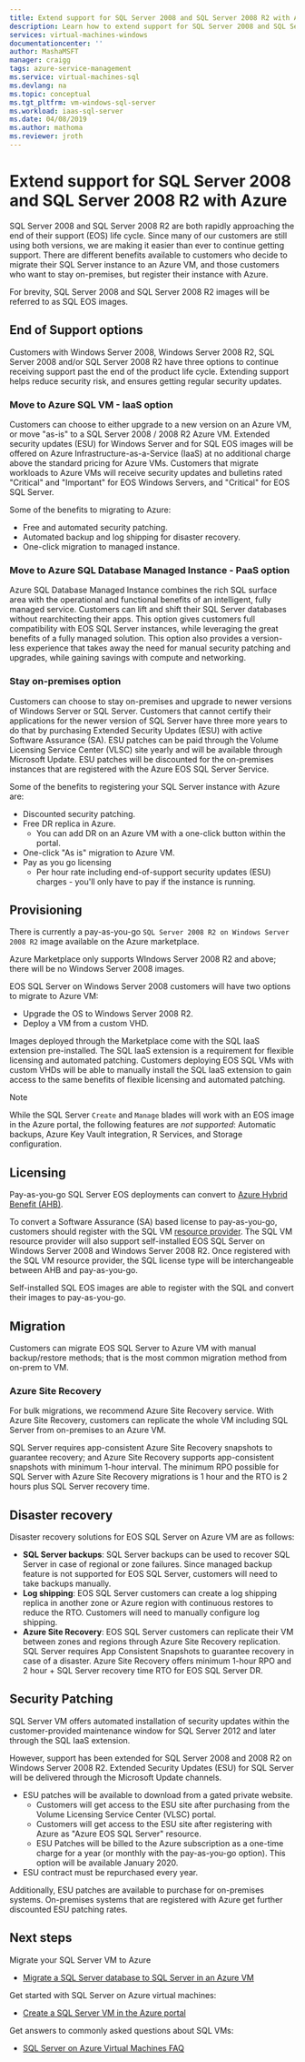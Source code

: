 ```yaml
---
title: Extend support for SQL Server 2008 and SQL Server 2008 R2 with Azure
description: Learn how to extend support for SQL Server 2008 and SQL Server 2008 R2 by migrating your SQL Server instance to Azure, or registering your on-premises instance with Azure. 
services: virtual-machines-windows
documentationcenter: ''
author: MashaMSFT
manager: craigg
tags: azure-service-management
ms.service: virtual-machines-sql
ms.devlang: na
ms.topic: conceptual
ms.tgt_pltfrm: vm-windows-sql-server
ms.workload: iaas-sql-server
ms.date: 04/08/2019
ms.author: mathoma
ms.reviewer: jroth
---
```

# Extend support for SQL Server 2008 and SQL Server 2008 R2 with Azure

SQL Server 2008 and SQL Server 2008 R2 are both rapidly approaching the end of their support (EOS) life cycle. Since many of our customers are still using both versions, we are making it easier than ever to continue getting support. There are different benefits available to customers who decide to migrate their SQL Server instance to an Azure VM, and those customers who want to stay on-premises, but register their instance with Azure. 

For brevity, SQL Server 2008 and SQL Server 2008 R2 images will be referred to as SQL EOS images. 


## End of Support options
Customers with Windows Server 2008, Windows Server 2008 R2, SQL Server 2008 and/or SQL Server 2008 R2  have three options to continue receiving support past the end of the product life cycle.  Extending support helps reduce security risk, and ensures getting regular security updates. 

### Move to Azure SQL VM - IaaS option
Customers can choose to either upgrade to a new version on an Azure VM, or move "as-is" to a SQL Server 2008 / 2008 R2 Azure VM. Extended security updates (ESU) for Windows Server and for SQL EOS images will be offered on Azure Infrastructure-as-a-Service (IaaS) at no additional charge above the standard pricing for Azure VMs. Customers that migrate workloads to Azure VMs will receive security updates and bulletins rated "Critical" and "Important" for EOS Windows Servers, and "Critical" for EOS SQL Server.

Some of the benefits to migrating to Azure:
- Free and automated security patching.
- Automated backup and log shipping for disaster recovery. 
- One-click migration to managed instance.

### Move to Azure SQL Database Managed Instance - PaaS option 
Azure SQL Database Managed Instance combines the rich SQL surface area with the operational and functional benefits of an intelligent, fully managed service. Customers can lift and shift their SQL Server databases without rearchitecting their apps. This option gives customers full compatibility with EOS SQL Server instances, while leveraging the great benefits of a fully managed solution. This option also provides a version-less experience that takes away the need for manual security patching and upgrades, while gaining savings with compute and networking.

### Stay on-premises option
Customers can choose to stay on-premises and upgrade to newer versions of Windows Server or SQL Server. Customers that cannot certify their applications for the newer version of SQL Server have three more years to do that by purchasing Extended Security Updates (ESU) with active Software Assurance (SA). ESU patches can be paid through the Volume Licensing Service Center (VLSC) site yearly and will be available through Microsoft Update. ESU patches will be discounted for the on-premises instances that are registered with the Azure EOS SQL Server Service.


Some of the benefits to registering your SQL Server instance with Azure are:

- Discounted security patching.
- Free DR replica in Azure.
    - You can add DR on an Azure VM with a one-click button within the portal.
- One-click "As is" migration to Azure VM.
- Pay as you go licensing
    - Per hour rate including end-of-support security updates (ESU) charges - you'll only have to pay if the instance is running.


## Provisioning 
There is currently a pay-as-you-go `SQL Server 2008 R2 on Windows Server 2008 R2` image available on the Azure marketplace.

Azure Marketplace only supports WIndows Server 2008 R2 and above; there will be no Windows Server 2008 images.

EOS SQL Server on Windows Server 2008 customers will have two options to migrate to Azure VM:
- Upgrade the OS to Windows Server 2008 R2.
- Deploy a VM from a custom VHD.

Images deployed through the Marketplace come with the SQL IaaS extension pre-installed.  The SQL IaaS extension is a requirement for flexible licensing and automated patching. Customers deploying EOS SQL VMs with custom VHDs will be able to manually install the SQL IaaS extension to gain access to the same benefits of flexible licensing and automated patching.

  > [!NOTE]
  > While the SQL Server `Create` and `Manage` blades will work with an EOS image in the Azure portal, the following features are _not supported_: Automatic backups, Azure Key Vault integration, R Services, and Storage configuration.

## Licensing
Pay-as-you-go SQL Server EOS deployments can convert to [Azure Hybrid Benefit (AHB)](https://azure.microsoft.com/en-us/pricing/hybrid-benefit/).

To convert a Software Assurance (SA) based license to pay-as-you-go, customers should register with the SQL VM [resource provider](virtual-machines-windows-sql-ahb.md#register-sql-server-vm-with-sql-resource-provider). The SQL VM resource provider will also support self-installed EOS SQL Server on Windows Server 2008 and Windows Server 2008 R2. Once registered with the SQL VM resource provider, the SQL license type will be interchangeable between AHB and pay-as-you-go. 

Self-installed SQL EOS images are able to register with the SQL  and convert their images to pay-as-you-go.

## Migration
Customers can migrate EOS SQL Server to Azure VM with manual backup/restore methods; that is the most common migration method from on-prem to VM.

### Azure Site Recovery

For bulk migrations, we recommend Azure Site Recovery service. With Azure Site Recovery, customers can replicate the whole VM including SQL Server from on-premises to an Azure VM.

SQL Server requires app-consistent Azure Site Recovery snapshots to guarantee recovery; and Azure Site Recovery supports app-consistent snapshots with minimum 1-hour interval. The minimum RPO possible for SQL Server with Azure Site Recovery migrations is 1 hour and the RTO is 2 hours plus SQL Server recovery time.

## Disaster recovery 

Disaster recovery solutions for EOS SQL Server on Azure VM are as follows:

- **SQL Server backups**: SQL Server backups can be used to recover SQL Server in case of regional or zone failures. Since managed backup feature is not supported for EOS SQL Server, customers will need to take backups manually.
- **Log shipping**: EOS SQL Server customers can create a log shipping replica in another zone or Azure region with continuous restores to reduce the RTO. Customers will need to manually configure log shipping.
- **Azure Site Recovery**: EOS SQL Server customers can replicate their VM between zones and regions through Azure Site Recovery replication. SQL Server requires App Consistent Snapshots to guarantee recovery in case of a disaster. Azure Site Recovery offers minimum 1-hour RPO and 2 hour + SQL Server recovery time RTO for EOS SQL Server DR.

## Security Patching
SQL Server VM offers automated installation of security updates within the customer-provided maintenance window for SQL Server 2012 and later through the SQL IaaS extension.

However, support has been extended for SQL Server 2008 and 2008 R2 on Windows Server 2008 R2. Extended Security Updates (ESU) for SQL Server will be delivered through the Microsoft Update channels.  

- ESU patches will be available to download from a gated private website. 
    - Customers will get access to the ESU site after purchasing from the Volume Licensing Service Center (VLSC) portal.
    - Customers will get access to the ESU site after registering with Azure as "Azure EOS SQL Server" resource.
    - ESU Patches will be billed to the Azure subscription as a one-time charge for a year (or monthly with the pay-as-you-go option). This option will be available January 2020. 
- ESU contract must be repurchased every year.  

Additionally, ESU patches are available to purchase for on-premises systems. On-premises systems that are registered with Azure get further discounted ESU patching rates. 


## Next steps

Migrate your SQL Server VM to Azure

* [Migrate a SQL Server database to SQL Server in an Azure VM](virtual-machines-windows-migrate-sql.md)

Get started with SQL Server on Azure virtual machines:

* [Create a SQL Server VM in the Azure portal](quickstart-sql-vm-create-portal.md)

Get answers to commonly asked questions about SQL VMs:

* [SQL Server on Azure Virtual Machines FAQ](virtual-machines-windows-sql-server-iaas-faq.md)
